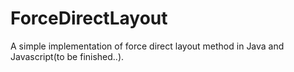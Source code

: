 # ForceDirectLayout
A simple implementation of force direct layout method in Java and Javascript(to be finished..).

